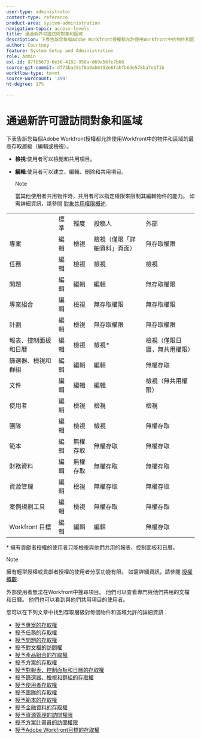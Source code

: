 ```yaml
---
user-type: administrator
content-type: reference
product-area: system-administration
navigation-topic: access-levels
title: 通過新許可證訪問對象和區域
description: 下表告訴您每個Adobe Workfront授權都允許使用Workfront中的物件和區域的最高存取層級（編輯或檢視）。
author: Courtney
feature: System Setup and Administration
role: Admin
exl-id: 87fb5673-6e36-4182-958a-d69a56fe7b68
source-git-commit: df73ba291f0a0ab6492e6fabfb6de578ba7e1f1b
workflow-type: tm+mt
source-wordcount: '399'
ht-degree: 17%

---
```


# 通過新許可證訪問對象和區域

下表告訴您每個Adobe Workfront授權都允許使用Workfront中的物件和區域的最高存取層級（編輯或檢視）。

* **檢視**:使用者可以檢閱和共用項目。
* **編輯**:使用者可以建立、編輯、刪除和共用項目。

   >[!NOTE]
   >
   >當其他使用者共用物件時，共用者可以指定權限來限制其編輯物件的能力。 如需詳細資訊，請參閱 [對象共用權限概述](../../../workfront-basics/grant-and-request-access-to-objects/sharing-permissions-on-objects-overview.md).

<table style="table-layout:auto">
    <tr>
        <td></td>
        <td>標準</td>
        <td>輕度</td>
        <td>投稿人</td>
        <td>外部</td>
    </tr>
    <tr>
        <td>專案</td>
        <td>編輯</td>
        <td>檢視</td>
        <td>檢視（僅限「詳細資料」頁面）</td>
        <td>無存取權限</td>
    </tr>
    <tr>
        <td>任務</td>
        <td>編輯</td>
        <td>檢視</td>
        <td>檢視</td>
        <td>檢視</td>
    </tr>
    <tr>
        <td>問題</td>
        <td>編輯</td>
        <td>編輯</td>
        <td>編輯</td>
        <td>無存取權限</td>
    </tr>
    <tr>
        <td>專案組合</td>
        <td>編輯</td>
        <td>檢視</td>
        <td>無存取權限</td>
        <td>無存取權限</td>
    </tr>
    <tr>
        <td>計劃</td>
        <td>編輯</td>
        <td>檢視</td>
        <td>無存取權限</td>
        <td>無存取權限</td>
    </tr>
    <tr>
        <td>報表、控制面板和日曆</td>
        <td>編輯</td>
        <td>檢視</td>
        <td>檢視*</td>
        <td>檢視（僅限日曆，無共用權限）</td>
    </tr>
    <tr>
        <td>篩選器、檢視和群組</td>
        <td>編輯</td>
        <td>編輯</td>
        <td>編輯</td>
        <td>無權存取</td>
    </tr>
    <tr>
        <td>文件</td>
        <td>編輯</td>
        <td>編輯</td>
        <td>編輯</td>
        <td>檢視（無共用權限）</td>
    </tr>
    <tr>
        <td>使用者</td>
        <td>編輯</td>
        <td>檢視</td>
        <td>檢視</td>
        <td>檢視</td>
    </tr>
    <tr>
        <td>團隊</td>
        <td>編輯</td>
        <td>檢視</td>
        <td>檢視</td>
        <td>無權存取</td>
    </tr>
    <tr>
        <td>範本</td>
        <td>編輯</td>
        <td>無權存取</td>
        <td>無權存取</td>
        <td>無權存取</td>
    </tr>
    <tr>
        <td>財務資料</td>
        <td>編輯</td>
        <td>無權存取</td>
        <td>無權存取</td>
        <td>無權存取</td>
    </tr>
    <tr>
        <td>資源管理</td>
        <td>編輯</td>
        <td>檢視</td>
        <td>無權存取</td>
        <td>無權存取</td>
    </tr>
    <tr>
        <td>案例規劃工具</td>
        <td>編輯</td>
        <td>檢視</td>
        <td>無權存取</td>
        <td>無權存取</td>
    </tr>
    <tr>
        <td>Workfront 目標</td>
        <td>編輯</td>
        <td>編輯</td>
        <td>編輯</td>
        <td>無權存取</td>
    </tr>
</table>

&#42; 擁有貢獻者授權的使用者只能檢視與他們共用的報表、控制面板和日曆。

>[!NOTE]
>
>擁有輕型授權或貢獻者授權的使用者分享功能有限。 如需詳細資訊，請參閱 [授權概觀](/help/quicksilver/administration-and-setup/add-users/how-access-levels-work/licenses-overview.md).
>
>外部使用者無法在Workfront中搜尋項目。 他們可以查看專門與他們共用的文檔和日曆。 他們也可以看到與他們共用項目的使用者。

您可以在下列文章中找到存取層級對每個物件和區域允許的詳細資訊：

* [授予專案的存取權](../../../administration-and-setup/add-users/configure-and-grant-access/grant-access-projects.md)
* [授予任務的存取權](../../../administration-and-setup/add-users/configure-and-grant-access/grant-access-tasks.md)
* [授予問題的存取權](../../../administration-and-setup/add-users/configure-and-grant-access/grant-access-issues.md)
* [授予對文檔的訪問權](../../../administration-and-setup/add-users/configure-and-grant-access/grant-access-documents.md)
* [授予產品組合的存取權](../../../administration-and-setup/add-users/configure-and-grant-access/grant-access-portfolios.md)
* [授予方案的存取權](../../../administration-and-setup/add-users/configure-and-grant-access/grant-access-programs.md)
* [授予對報表、控制面板和日曆的存取權](../../../administration-and-setup/add-users/configure-and-grant-access/grant-access-reports-dashboards-calendars.md)
* [授予篩選器、檢視和群組的存取權](../../../administration-and-setup/add-users/configure-and-grant-access/grant-access-fvg.md)
* [授予使用者存取權](../../../administration-and-setup/add-users/configure-and-grant-access/grant-access-other-users.md)
* [授予團隊的存取權](../../../administration-and-setup/add-users/configure-and-grant-access/grant-access-teams.md)
* [授予範本的存取權](../../../administration-and-setup/add-users/configure-and-grant-access/grant-access-templates.md)
* [授予金融資料的存取權](../../../administration-and-setup/add-users/configure-and-grant-access/grant-access-financial.md)
* [授予資源管理的訪問權限](../../../administration-and-setup/add-users/configure-and-grant-access/grant-access-resource-management.md)
* [授予方案計畫員的訪問權限](../../../administration-and-setup/add-users/configure-and-grant-access/grant-access-sp.md)
* [授予Adobe Workfront目標的存取權](../../../administration-and-setup/add-users/configure-and-grant-access/grant-access-goals.md)
